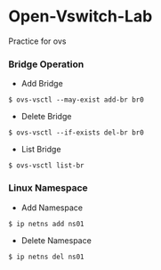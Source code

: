 # Open-Vswitch-Lab
Practice for ovs

### Bridge Operation

* Add Bridge
```
$ ovs-vsctl --may-exist add-br br0
```
* Delete Bridge
```
$ ovs-vsctl --if-exists del-br br0
```
* List Bridge
```
$ ovs-vsctl list-br
```

### Linux Namespace

* Add Namespace
```
$ ip netns add ns01
```
* Delete Namespace
```
$ ip netns del ns01
```
